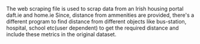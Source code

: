 The web scraping file is used to scrap data from an Irish housing portal daft.ie and home.ie
Since, distance from ammenities are provided, there's a different program to find distance from different objects like bus-station, hospital, school etc(user dependent) to get the required distance and include these metrics in the original dataset.
